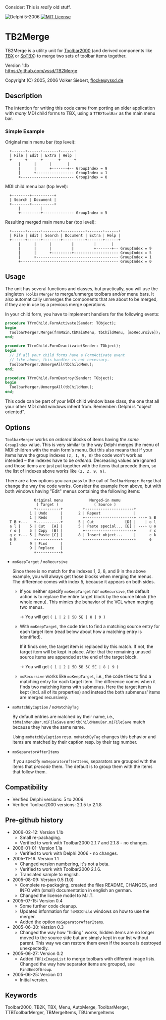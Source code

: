 Consider: This is *really* old stuff.

![Delphi 5-2006](https://img.shields.io/badge/Delphi-5--2006-orange.svg) [![MIT License](http://img.shields.io/badge/license-MIT-blue.svg?style=flat)](https://github.com/vssd/TB2Merge/blob/master/LICENSE)

# TB2Merge

TB2Merge is a utility unit for [Toolbar2000](http://www.jrsoftware.org/tb2k.php) (and derived components like [TBX](https://github.com/plashenkov/TBX) or [SpTBX](https://github.com/SilverpointDev/sptbxlib)) to merge two sets of toolbar items together.

Version 1.1b  
https://github.com/vssd/TB2Merge

Copyright (C) 2005, 2006 Volker Siebert, <flocke@vssd.de>

## Description

The intention for writing this code came from porting an older application with *many* MDI child forms to TBX, using a `TTBXToolBar` as the main menu bar.

### Simple Example

Original main menu bar (top level):

```
  +------+------+-------+------+
  | File | Edit | Extra | Help |
  +------+------+-------+------+
      |      |      |       |
      |      |      +-------+-- GroupIndex = 9
      |      +----------------- GroupIndex = 1
      +------------------------ GroupIndex = 0
```

MDI child menu bar (top level):

```
  +--------+----------+
  | Search | Document |
  +--------+----------+
      |         |
      +---------+-------------- GroupIndex = 5
```

Resulting merged main menu bar (top level):

```
  +------+------+--------+----------+-------+------+
  | File | Edit | Search | Document | Extra | Help |
  +------+------+--------+----------+-------+------+
      |      |      |         |         |       |
      |      |      |         |         +-------+-- GroupIndex = 9
      |      |      +---------+-------------------- GroupIndex = 5
      |      +------------------------------------- GroupIndex = 1
      +-------------------------------------------- GroupIndex = 0
```

## Usage

The unit has several functions and classes, but practically, you will use the singleton `ToolbarMerger` to merge/unmerge toolbars and/or menu bars. It also automatically unmerges the components that are about to be merged, if they are in use by a previous merge operations.

In your child form, you have to implement handlers for the following events:

```pascal
procedure TfrmChild.FormActivate(Sender: TObject);
begin
  ToolbarMerger.Merge(frmMain.tbMainMenu, tbChildMenu, [moRecursive]);
end;

procedure TfrmChild.FormDeactivate(Sender: TObject);
begin
  // If all your child forms have a FormActivate event
  // like above, this handler is not necessary.
  ToolbarMerger.UnmergeAll(tbChildMenu);
end;

procedure TfrmChild.FormDestroy(Sender: TObject);
begin
  ToolbarMerger.UnmergeAll(tbChildMenu);
end;
```

This code can be part of your MDI child window base class, the one that all your other MDI child windows inherit from. Remember: Delphi is "object oriented".

## Options

`ToolbarMerger` works on *ordered* blocks of items having *the same* `GroupIndex` value. This is very similar to the way Delphi merges the menu of MDI children with the main form's menu. But this also means that if your items have the group indexes `(2, 1, 9, 8)` the code won't work as intended &ndash; the indexes have to be *ordered*. Decreasing values are ignored and those items are just put together with the items that precede them, so the list of indexes above works like `(2, 2, 9, 9)`.

There are a few options you can pass to the call of `ToolbarMerger.Merge` that change the way the code works. Consider the example from above, but with both windows having "Edit" menus containing the following items:

```
             Original menu            Merged-in menu
              ( Target )                ( Source )
             +-----------+         +----------------------+
           1 | Undo      |       2 | Repeat               |
           1 | Redo      |         +----------------------+ ---+ S B
  T B +---   +-----------+       5 | Cut              [D] |    | o l
  a l |    5 | Cut   [A] |       5 | Paste special... [E] | ---+ u o
  r o |    5 | Copy  [B] |         +----------------------+      r c
  g c +--- 5 | Paste [C] |       8 | Insert object...     |      c k
  e k        +-----------+         +----------------------+      e
  t        9 | Find      |
           9 | Replace   |
             +-----------+
```

* `moKeepTarget` / `moRecursive`

  Since there is no match for the indexes 1, 2, 8, and 9 in the above example, you will always get those blocks when merging the menus.
  The difference comes with index 5, because it appears on both sides.

  * If you neither specify `moKeepTarget` nor `moRecursive`, the default action is to replace the entire target block by the source block (the whole menu). This mimics the behavior of the VCL when merging two menus.

    &rarr; You will get `( 1 | 2 | 5D 5E | 8 | 9 )`

  * With `moKeepTarget`, the code tries to find a matching source entry for each target item (read below about how a matching entry is identified).

    If it finds one, the target item is replaced by this match. If not, the target item will be kept in place. After that the remaining unused source items are appended at the end of the target block.

    &rarr; You will get `( 1 | 2 | 5D 5B 5C 5E | 8 | 9 )`

  * `moRecursive` works like `moKeepTarget`, i.e., the code tries to find a matching entry for each target item. The difference comes when it finds two matching items with submenus. Here the target item is kept (incl. all of its properties) and instead the both submenus' items are merged recursively.

* `moMatchByCaption` / `moMatchByTag`

  By default entries are matched by their name, i.e., `tbMainMenuBar.miFileSave` and `tbChildMenuBar.miFileSave` match because they have the same name.

  Using `moMatchByCaption` resp. `moMatchByTag` changes this behavior and items are matched by their caption resp. by their tag number.

* `moSeparatorAfterItems`

  If you specify `moSeparatorAfterItems`, separators are grouped with the items that *precede* them. The default is to group them with the items that follow them.

## Compatibility

  * Verified Delphi versions: 5 to 2006
  * Verified Toolbar2000 versions: 2.1.5 to 2.1.8

## Pre-github history

* 2006-02-12: Version 1.1b
  * Small re-packaging.
  * Verified to work with Toolbar2000 2.1.7 and 2.1.8 - no changes.
* 2006-01-01: Version 1.1a
  * Verified to work with Delphi 2006 - no changes.
* 2005-11-16: Version 1.1
  * Changed version numbering, it's not a beta.
  * Verified to work with Toolbar2000 2.1.6.
  * Translated sample to english.
* 2005-08-09: Version 0.5 (1.0)
  * Complete re-packaging, created the files README, CHANGES, and INFO with (small) documentation in english an german.
  * Changed the license model to M.I.T.
* 2005-07-15: Version 0.4
  * Some further code cleanup.
  * Updated information for `fsMDIChild` windows on how to use the merger.
  * Added the option `moSeparatorAfterItems`.
* 2005-06-30: Version 0.3
  * Changed the way how "hiding" works, hidden items are no longer moved to the source side but are simply kept in our list without parent. This way we can restore them even if the source is destroyed unexpectedly.
* 2005-06-27: Version 0.2
  * Added `TBFixImageList` to merge toolbars with different image lists.
  Changed the way how separator items are grouped, see `FindEndOfGroup`.
* 2005-06-25: Version 0.1
  * Initial version.

## Keywords

Toolbar2000, TB2K, TBX, Menu, AutoMerge, ToolbarMerger, TTBToolbarMerger, TBMergeItems, TBUnmergeItems
